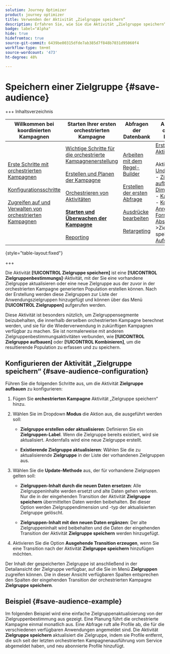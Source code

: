 ```yaml
---
solution: Journey Optimizer
product: journey optimizer
title: Verwenden der Aktivität „Zielgruppe speichern“
description: Erfahren Sie, wie Sie die Aktivität „Zielgruppe speichern“ in einer koordinierten Kampagne verwenden
badge: label="Alpha"
hide: true
hidefromtoc: true
source-git-commit: 6439be00315dfde7ab385d7f848b7031d95060f4
workflow-type: tm+mt
source-wordcount: '473'
ht-degree: 48%

---
```


# Speichern einer Zielgruppe {#save-audience}

+++ Inhaltsverzeichnis

| Willkommen bei koordinierten Kampagnen | Starten Ihrer ersten orchestrierten Kampagne | Abfragen der Datenbank | Aktivitäten für orchestrierte Kampagnen |
|---|---|---|---|
| [Erste Schritte mit orchestrierten Kampagnen](gs-orchestrated-campaigns.md)<br/><br/>[Konfigurationsschritte](configuration-steps.md)<br/><br/>[Zugreifen auf und Verwalten von orchestrierten Kampagnen](access-manage-orchestrated-campaigns.md) | [Wichtige Schritte für die orchestrierte Kampagnenerstellung](gs-campaign-creation.md)<br/><br/>[Erstellen und Planen der Kampagne](create-orchestrated-campaign.md)<br/><br/>[Orchestrieren von Aktivitäten](orchestrate-activities.md)<br/><br/><b>[Starten und Überwachen der Kampagne](start-monitor-campaigns.md)</b><br/><br/>[Reporting](reporting-campaigns.md) | [Arbeiten mit dem Regel-Builder](orchestrated-rule-builder.md)<br/><br/>[Erstellen der ersten Abfrage](build-query.md)<br/><br/>[Ausdrücke bearbeiten](edit-expressions.md)<br/><br/>[Retargeting](retarget.md) | [Erste Schritte mit Aktivitäten](activities/about-activities.md)<br/><br/>Aktivitäten:<br/>[Und-Verknüpfung](activities/and-join.md) - [Zielgruppe aufbauen](activities/build-audience.md) - [Dimension ändern](activities/change-dimension.md) - [Kanalaktivitäten](activities/channels.md) - [Kombinieren](activities/combine.md) - [Anreicherung](activities/deduplication.md) - [Formulare](activities/enrichment.md) - [Abstimmung](activities/fork.md) [ ](activities/reconciliation.md) [ ](save-audience.md) [ ](activities/split.md) ->Zielgruppe speichern[ -AufspaltungWarten](activities/wait.md) |

{style="table-layout:fixed"}

+++

Die Aktivität **[!UICONTROL Zielgruppe speichern]** ist eine **[!UICONTROL Zielgruppenbestimmungs]**-Aktivität, mit der Sie eine vorhandene Zielgruppe aktualisieren oder eine neue Zielgruppe aus der zuvor in der orchestrierten Kampagne generierten Population erstellen können. Nach der Erstellung werden diese Zielgruppen zur Liste der Anwendungszielgruppen hinzugefügt und können über das Menü **[!UICONTROL Zielgruppen]** aufgerufen werden.

Diese Aktivität ist besonders nützlich, um Zielgruppensegmente beizubehalten, die innerhalb derselben orchestrierten Kampagne berechnet werden, und sie für die Wiederverwendung in zukünftigen Kampagnen verfügbar zu machen. Sie ist normalerweise mit anderen Zielgruppenbestimmungsaktivitäten verbunden, wie **[!UICONTROL Zielgruppe aufbauen]** oder **[!UICONTROL Kombinieren]**, um die resultierende Population zu erfassen und zu speichern.

## Konfigurieren der Aktivität „Zielgruppe speichern“ {#save-audience-configuration}

Führen Sie die folgenden Schritte aus, um die Aktivität **Zielgruppe aufbauen** zu konfigurieren:

1. Fügen Sie **orchestrierten Kampagne** Aktivität „Zielgruppe speichern“ hinzu.

1. Wählen Sie im Dropdown **Modus** die Aktion aus, die ausgeführt werden soll:

   * **Zielgruppe erstellen oder aktualisieren**: Definieren Sie ein **Zielgruppen-Label**. Wenn die Zielgruppe bereits existiert, wird sie aktualisiert. Andernfalls wird eine neue Zielgruppe erstellt.

   * **Existierende Zielgruppe aktualisieren**: Wählen Sie die zu aktualisierende **Zielgruppe** in der Liste der vorhandenen Zielgruppen aus.

1. Wählen Sie die **Update-Methode** aus, der für vorhandene Zielgruppen gelten soll:

   * **Zielgruppen-Inhalt durch die neuen Daten ersetzen**: Alle Zielgruppeninhalte werden ersetzt und alte Daten gehen verloren. Nur die in der eingehenden Transition der Aktivität **Zielgruppe speichern** übermittelten Daten werden beibehalten. Bei dieser Option werden Zielgruppendimension und -typ der aktualisierten Zielgruppe gelöscht.

   * **Zielgruppen-Inhalt mit den neuen Daten ergänzen**: Der alte Zielgruppeninhalt wird beibehalten und die Daten der eingehenden Transition der Aktivität **Zielgruppe speichern** werden hinzugefügt.

1. Aktivieren Sie die Option **Ausgehende Transition erzeugen**, wenn Sie eine Transition nach der Aktivität **Zielgruppe speichern** hinzufügen möchten.

Der Inhalt der gespeicherten Zielgruppe ist anschließend in der Detailansicht der Zielgruppe verfügbar, auf die Sie im Menü **Zielgruppen** zugreifen können. Die in dieser Ansicht verfügbaren Spalten entsprechen den Spalten der eingehenden Transition der orchestrierten Kampagne **Zielgruppe speichern**.

## Beispiel {#save-audience-example}

Im folgenden Beispiel wird eine einfache Zielgruppenaktualisierung von der Zielgruppenbestimmung aus gezeigt. Eine Planung führt die orchestrierte Kampagne einmal monatlich aus. Eine Abfrage ruft alle Profile ab, die für die verschiedenen verfügbaren Anwendungen angemeldet sind. Die Aktivität **Zielgruppe speichern** aktualisiert die Zielgruppe, indem sie Profile entfernt, die sich seit der letzten orchestrierten Kampagnenausführung vom Service abgemeldet haben, und neu abonnierte Profile hinzufügt.
